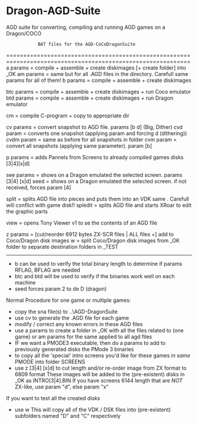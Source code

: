 # Dragon-AGD-Suite
AGD suite for converting, compiling and running AGD games on a Dragon/COCO

				BAT files for the AGD-CoCoDragonSuite
============================================================================================================
a <name> params   = compile + assemble + create diskimages [+ create folder] into _OK
am       params   = same but for all .AGD files in the directory. Carefull same params for all of them!
b <name> params   = compile + assemble + create diskimages

btc <name> params = compile + assemble + create diskimages + run Coco emulator
btd <name> params = compile + assemble + create diskimages + run Dragon emulator

cm <name>         = compile C-program + copy to appropriate dir

cv <name> params  = convert snapshot to AGD file. params [b d] (Big, Dither)
cvd <name> param  = converts one snapshot (applying param and forcing d (dithering))
cvdm      param   = same as before for all snapshots in folder
cvm       param   = convert all snapshots (applying same parameter). param [b]

p params          = adds Pannels from Screens to already compiled games disks [3|4][x|d]

see <name> params = shows on a Dragon emulated the selected screen. params [3|4] [x|d]
seed <name> 	  = shows on a Dragon emulated the selected screen. if not received, forces param [4]

split <name>      = splits AGD file into pieces and puts them into an VDK same <name>. Carefull will conflict with game disk!!
spledit <name>    = splits AGD file and starts XRoar to edit the graphic parts

view <name>       = opens Tony Viewer v1 to se the contents of an AGD file

z        params   = [cut/reorder 6912 bytes ZX-SCR files | ALL files +] add to Coco/Dragon disk images
w                 = split Coco/Dragon disk images from _OK folder to separate destination folders in _TEST

-------------------------------------------------------------------------------------------------------------

- b   can be used to verify the total binary length to determine if params RFLAG, BFLAG are needed
- btc and btd will be used to verify if the binaries work well on each machine
- seed forces param 2 to de D (dragon)

Normal Procedure for one game or multiple games:
- copy the sna file(s) to ..\AGD-DragonSuite
- use cv <name> to generate the .AGD file for each game
- modify / correct any known errors in these AGD files
- use   a <name> params to create a folder in _OK with all the files related to <name> (one game)
    or  am       params for the same applied to all agd files
- IF we want a PMODE3 executable, then do
	a <name> params to add to previously generated disks the PMode 3 binaries
- to copy all the 'special' intro screens you'd like for these games in *same* PMODE into folder SCREENS
- use   z [3|4] [x|d] to cut length and/or re-order image from ZX format to 6809 format
	These images will be added to the (pre-existent) disks in _OK as INTRO[3|4].BIN
	If you have screens 6144 length that are *NOT* ZX-like, use param "d", else param "x"

If you want to test all the created disks
- use   w
This will copy all of the VDK / DSK files into (pre-existent) subfolders named "D" and "C" respectively
